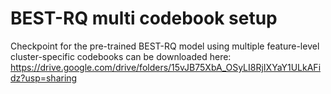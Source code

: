 # BEST-RQ multi codebook setup

Checkpoint for the pre-trained BEST-RQ model using multiple feature-level cluster-specific codebooks can be downloaded here:
https://drive.google.com/drive/folders/15vJB75XbA_OSyLI8RjIXYaY1ULkAFidz?usp=sharing
